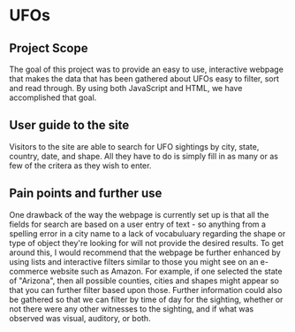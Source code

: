 # UFOs

## Project Scope 

The goal of this project was to provide an easy to use, interactive webpage that makes the data that has been gathered about UFOs easy to filter, sort and read through. By using both JavaScript and HTML, we have accomplished that goal. 

## User guide to the site
Visitors to the site are able to search for UFO sightings by city, state, country, date, and shape. All they have to do is simply fill in as many or as few of the critera as they wish to enter.

## Pain points and further use
One drawback of the way the webpage is currently set up is that all the fields for search are based on a user entry of text - so anything from a spelling error in a city name to a lack of vocabuluary regarding the shape or type of object they're looking for will not provide the desired results. To get around this, I would recommend that the webpage be further enhanced by using lists and interactive filters similar to those you might see on an e-commerce website such as Amazon. For example, if one selected the state of "Arizona", then all possible counties, cities and shapes might appear so that you can further filter based upon those. Further information could also be gathered so that we can filter by time of day for the sighting, whether or not there were any other witnesses to the sighting, and if what was observed was visual, auditory, or both.  
